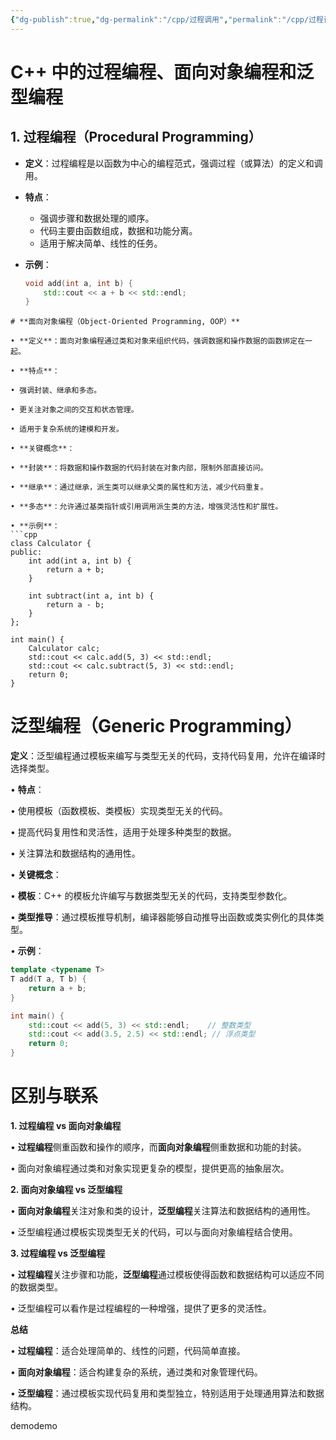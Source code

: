 ```yaml
---
{"dg-publish":true,"dg-permalink":"/cpp/过程调用","permalink":"/cpp/过程调用/"}
---
```



# C++ 中的过程编程、面向对象编程和泛型编程

## 1. 过程编程（Procedural Programming）
- **定义**：过程编程是以函数为中心的编程范式，强调过程（或算法）的定义和调用。
- **特点**：
  - 强调步骤和数据处理的顺序。
  - 代码主要由函数组成，数据和功能分离。
  - 适用于解决简单、线性的任务。

- **示例**：
  ```cpp
  void add(int a, int b) {
      std::cout << a + b << std::endl;
  }
```
# **面向对象编程（Object-Oriented Programming, OOP）**

• **定义**：面向对象编程通过类和对象来组织代码，强调数据和操作数据的函数绑定在一起。

• **特点**：

• 强调封装、继承和多态。

• 更关注对象之间的交互和状态管理。

• 适用于复杂系统的建模和开发。

• **关键概念**：

• **封装**：将数据和操作数据的代码封装在对象内部，限制外部直接访问。

• **继承**：通过继承，派生类可以继承父类的属性和方法，减少代码重复。

• **多态**：允许通过基类指针或引用调用派生类的方法，增强灵活性和扩展性。

• **示例**：
```cpp
class Calculator {
public:
    int add(int a, int b) {
        return a + b;
    }
    
    int subtract(int a, int b) {
        return a - b;
    }
};

int main() {
    Calculator calc;
    std::cout << calc.add(5, 3) << std::endl;
    std::cout << calc.subtract(5, 3) << std::endl;
    return 0;
}
```
# **泛型编程（Generic Programming）**
**定义**：泛型编程通过模板来编写与类型无关的代码，支持代码复用，允许在编译时选择类型。

• **特点**：

• 使用模板（函数模板、类模板）实现类型无关的代码。

• 提高代码复用性和灵活性，适用于处理多种类型的数据。

• 关注算法和数据结构的通用性。

• **关键概念**：

• **模板**：C++ 的模板允许编写与数据类型无关的代码，支持类型参数化。

• **类型推导**：通过模板推导机制，编译器能够自动推导出函数或类实例化的具体类型。

• **示例**：
```cpp
template <typename T>
T add(T a, T b) {
    return a + b;
}

int main() {
    std::cout << add(5, 3) << std::endl;    // 整数类型
    std::cout << add(3.5, 2.5) << std::endl; // 浮点类型
    return 0;
}
```
# **区别与联系**
**1. 过程编程 vs 面向对象编程**

• **过程编程**侧重函数和操作的顺序，而**面向对象编程**侧重数据和功能的封装。

• 面向对象编程通过类和对象实现更复杂的模型，提供更高的抽象层次。

**2. 面向对象编程 vs 泛型编程**

• **面向对象编程**关注对象和类的设计，**泛型编程**关注算法和数据结构的通用性。

• 泛型编程通过模板实现类型无关的代码，可以与面向对象编程结合使用。

**3. 过程编程 vs 泛型编程**

• **过程编程**关注步骤和功能，**泛型编程**通过模板使得函数和数据结构可以适应不同的数据类型。

• 泛型编程可以看作是过程编程的一种增强，提供了更多的灵活性。

**总结**

• **过程编程**：适合处理简单的、线性的问题，代码简单直接。

• **面向对象编程**：适合构建复杂的系统，通过类和对象管理代码。

• **泛型编程**：通过模板实现代码复用和类型独立，特别适用于处理通用算法和数据结构。

demodemo